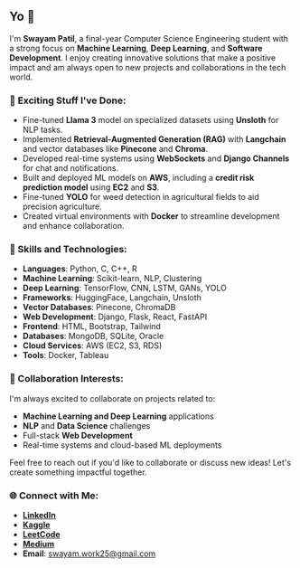 ## Yo 👋

I'm **Swayam Patil**, a final-year Computer Science Engineering student with a strong focus on **Machine Learning**, **Deep Learning**, and **Software Development**. I enjoy creating innovative solutions that make a positive impact and am always open to new projects and collaborations in the tech world.

### 🚀 Exciting Stuff I've Done:
- Fine-tuned **Llama 3** model on specialized datasets using **Unsloth** for NLP tasks.
- Implemented **Retrieval-Augmented Generation (RAG)** with **Langchain** and vector databases like **Pinecone** and **Chroma**.
- Developed real-time systems using **WebSockets** and **Django Channels** for chat and notifications.
- Built and deployed ML models on **AWS**, including a **credit risk prediction model** using **EC2** and **S3**.
- Fine-tuned **YOLO** for weed detection in agricultural fields to aid precision agriculture.
- Created virtual environments with **Docker** to streamline development and enhance collaboration.

### 🧠 Skills and Technologies:
- **Languages**: Python, C, C++, R
- **Machine Learning**: Scikit-learn, NLP, Clustering
- **Deep Learning**: TensorFlow, CNN, LSTM, GANs, YOLO
- **Frameworks**: HuggingFace, Langchain, Unsloth
- **Vector Databases**: Pinecone, ChromaDB
- **Web Development**: Django, Flask, React, FastAPI
- **Frontend**: HTML, Bootstrap, Tailwind
- **Databases**: MongoDB, SQLite, Oracle
- **Cloud Services**: AWS (EC2, S3, RDS)
- **Tools**: Docker, Tableau

### 🤝 Collaboration Interests:
I'm always excited to collaborate on projects related to:
- **Machine Learning and Deep Learning** applications
- **NLP** and **Data Science** challenges
- Full-stack **Web Development**
- Real-time systems and cloud-based ML deployments

Feel free to reach out if you'd like to collaborate or discuss new ideas! Let's create something impactful together.

### 🌐 Connect with Me:
- **[LinkedIn](linkedin.com/in/swayam-p-9b7187224)**
- **[Kaggle](kaggle.com/swish9/code)**
- **[LeetCode](leetcode.com/swish78)**
- **[Medium](medium.com/@swayampatil7918)**
- **Email**: swayam.work25@gmail.com
